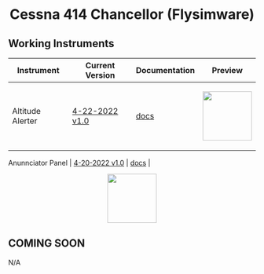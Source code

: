 <!-- PROJECT LOGO -->
<p align="center">
  <h1 align="center">Cessna 414 Chancellor (Flysimware)</h1>
</p>


<!-- ABOUT THE PROJECT -->
## Working Instruments

Instrument | Current Version | Documentation | Preview
-------------|-----------------|--------------|--------------
Altitude Alerter | [4-22-2022 v1.0](https://github.com/Simstrumentation/Air-Manager/blob/main/Instruments/Cessna_414/Altitude_Alerter/Cessna%20414%20(FSW)%20-%20Altitude%20Alerter.siff?raw=true) | [docs](https://github.com/Simstrumentation/Air-Manager/tree/main/Instruments/Cessna_414/Altitude_Alerter) | <p align="center"><img src="https://github.com/Simstrumentation/Air-Manager/blob/main/Instruments/Cessna_414/Altitude_Alerter/38f68ff2-0bb6-429b-b477-d17ffbf9cc80/preview.png" width="100">
  
Anunnciator Panel | [4-20-2022 v1.0](https://github.com/Simstrumentation/Air-Manager/blob/main/Instruments/Cessna_414/Annunciator_Panel/Cessna%20414%20(FSW)%20-%20Annunciator%20Panel.siff?raw=true) | [docs](https://github.com/Simstrumentation/Air-Manager/tree/main/Instruments/Cessna_414/Annunciator_Panel) | <p align="center"><img src="https://github.com/Simstrumentation/Air-Manager/blob/main/Instruments/Cessna_414/Annunciator_Panel/69b62654-ce93-4164-aac1-4eab81a6a77f/preview.png?raw=true?raw=true" width="100">

## COMING SOON
N/A










